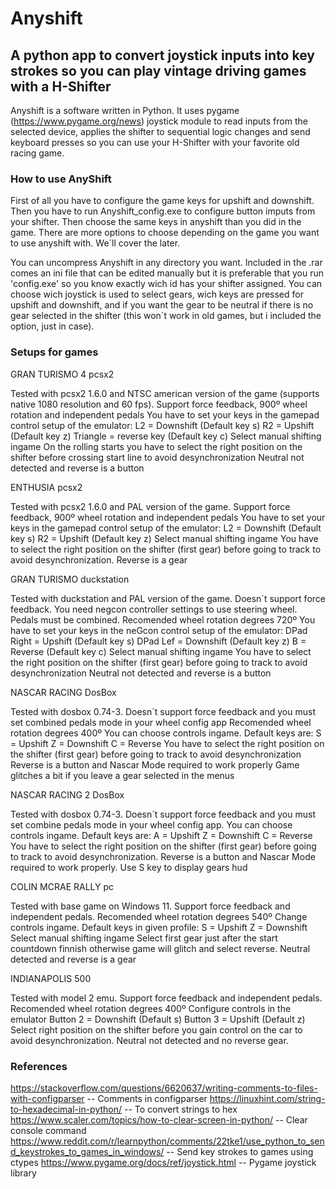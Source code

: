 # Anyshift
## A python app to convert joystick inputs into key strokes so you can play vintage driving games with a H-Shifter

Anyshift is a software written in Python. It uses pygame (https://www.pygame.org/news) joystick  module to read inputs from the selected device, applies the shifter to sequential logic changes and send keyboard presses so you can use your H-Shifter with your favorite old racing game.

### How to use AnyShift

First of all you have to configure the game keys for upshift and downshift. Then you have to run Anyshift_config.exe to configure button imputs from your shifter. Then choose the same keys in anyshift than you did in the game. There are more options to choose depending on the game you want to use anyshift with. We´ll cover the later.

You can uncompress Anyshift in any directory you want. Included in the .rar comes an ini file that can be edited manually but it is preferable that you run 'config.exe' so you know exactly wich id has your shifter assigned. You can choose wich joystick is used to select gears, wich keys are pressed for upshift and downshift, and if you want the gear to be neutral if there is no gear selected in the shifter (this won´t work in old games, but i included the option, just in case). 


### Setups for games

GRAN TURISMO 4 pcsx2

Tested with pcsx2 1.6.0 and NTSC american version of the game (supports native 1080 resolution and 60 fps). Support force feedback, 900º wheel rotation and independent pedals
You have to set your keys in the gamepad control setup of the emulator:
    L2 = Downshift (Default key s)
    R2 = Upshift (Default key z)
    Triangle = reverse key (Default key c)
Select manual shifting ingame
On the rolling starts you have to select the right position on the shifter before crossing start line to avoid desynchronization
Neutral not detected and reverse is a button

ENTHUSIA pcsx2

Tested with pcsx2 1.6.0 and PAL version of the game. Support force feedback, 900º wheel rotation and independent pedals
You have to set your keys in the gamepad control setup of the emulator:
    L2 = Downshift (Default key s)
    R2 = Upshift (Default key z)
Select manual shifting ingame
You have to select the right position on the shifter (first gear) before going to track to avoid desynchronization.
Reverse is a gear

GRAN TURISMO duckstation

Tested with duckstation and PAL version of the game. Doesn´t support force feedback. You need negcon controller settings to use steering wheel. Pedals must be combined.
Recomended wheel rotation degrees 720º
You have to set your keys in the neGcon control setup of the emulator:
    DPad Right = Upshift (Default key s)
    DPad Lef = Downshift (Default key z)
    B = Reverse (Default key c)
Select manual shifting ingame
You have to select the right position on the shifter (first gear) before going to track to avoid desynchronization
Neutral not detected and reverse is a button

NASCAR RACING DosBox

Tested with dosbox 0.74-3. Doesn´t support force feedback and you must set combined pedals mode in your wheel config app
Recomended wheel rotation degrees 400º
You can choose controls ingame. Default keys are:
    S = Upshift
    Z = Downshift
    C = Reverse
You have to select the right position on the shifter (first gear) before going to track to avoid desynchronization
Reverse is a button and Nascar Mode required to work properly
Game glitches a bit if you leave a gear selected in the menus

NASCAR RACING 2 DosBox

Tested with dosbox 0.74-3. Doesn´t support force feedback and you must set combine pedals mode in your wheel config app.
You can choose controls ingame. Default keys are:
    A = Upshift
    Z = Downshift
    C = Reverse
You have to select the right position on the shifter (first gear) before going to track to avoid desynchronization.
Reverse is a button and Nascar Mode required to work properly.
Use S key to display gears hud

COLIN MCRAE RALLY pc

Tested with base game on Windows 11. Support force feedback and independent pedals.
Recomended wheel rotation degrees 540º
Change controls ingame. Default keys in given profile:
    S = Upshift
    Z = Downshift
Select manual shifting ingame
Select first gear just after the start countdown finnish otherwise game will glitch and select reverse.
Neutral detected and reverse is a gear

INDIANAPOLIS 500

Tested with model 2 emu. Support force feedback and independent pedals.
Recomended wheel rotation degrees 400º
Configure controls in the emulator
    Button 2 = Downshift (Default s)
    Button 3 = Upshift (Default z)
Select right position on the shifter before you gain control on the car to avoid desynchronization.
Neutral not detected and no reverse gear.


### References 

https://stackoverflow.com/questions/6620637/writing-comments-to-files-with-configparser  -- Comments in configparser
https://linuxhint.com/string-to-hexadecimal-in-python/ -- To convert strings to hex
https://www.scaler.com/topics/how-to-clear-screen-in-python/ -- Clear console command
https://www.reddit.com/r/learnpython/comments/22tke1/use_python_to_send_keystrokes_to_games_in_windows/  -- Send key strokes to games using ctypes
https://www.pygame.org/docs/ref/joystick.html -- Pygame joystick library 


